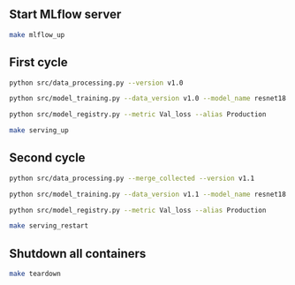 
## Start MLflow server
```bash
make mlflow_up
```


## First cycle
```bash
python src/data_processing.py --version v1.0

python src/model_training.py --data_version v1.0 --model_name resnet18

python src/model_registry.py --metric Val_loss --alias Production
```

```bash
make serving_up
```

## Second cycle

```bash
python src/data_processing.py --merge_collected --version v1.1

python src/model_training.py --data_version v1.1 --model_name resnet18

python src/model_registry.py --metric Val_loss --alias Production
```


```bash
make serving_restart
```

## Shutdown all containers
```bash
make teardown
```
